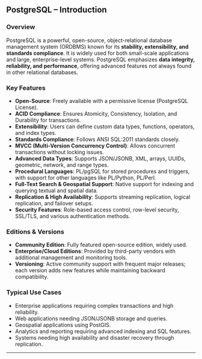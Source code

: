 ## PostgreSQL – Introduction

### Overview

PostgreSQL is a powerful, open-source, object-relational database management system (ORDBMS) known for its **stability, extensibility, and standards compliance**. It is widely used for both small-scale applications and large, enterprise-level systems. PostgreSQL emphasizes **data integrity, reliability, and performance**, offering advanced features not always found in other relational databases.

### Key Features

* **Open-Source**: Freely available with a permissive license (PostgreSQL License).
* **ACID Compliance**: Ensures Atomicity, Consistency, Isolation, and Durability for transactions.
* **Extensibility**: Users can define custom data types, functions, operators, and index types.
* **Standards Compliance**: Follows ANSI SQL:2011 standards closely.
* **MVCC (Multi-Version Concurrency Control)**: Allows concurrent transactions without locking issues.
* **Advanced Data Types**: Supports JSON/JSONB, XML, arrays, UUIDs, geometric, network, and range types.
* **Procedural Languages**: PL/pgSQL for stored procedures and triggers, with support for other languages like PL/Python, PL/Perl.
* **Full-Text Search & Geospatial Support**: Native support for indexing and querying textual and spatial data.
* **Replication & High Availability**: Supports streaming replication, logical replication, and failover setups.
* **Security Features**: Role-based access control, row-level security, SSL/TLS, and various authentication methods.

### Editions & Versions

* **Community Edition**: Fully featured open-source edition, widely used.
* **Enterprise/Cloud Editions**: Provided by third-party vendors with additional management and monitoring tools.
* **Versioning**: Active community support with frequent major releases; each version adds new features while maintaining backward compatibility.

### Typical Use Cases

* Enterprise applications requiring complex transactions and high reliability.
* Web applications needing JSON/JSONB storage and queries.
* Geospatial applications using PostGIS.
* Analytics and reporting requiring advanced indexing and SQL features.
* Systems needing high availability and disaster recovery through replication.

---
